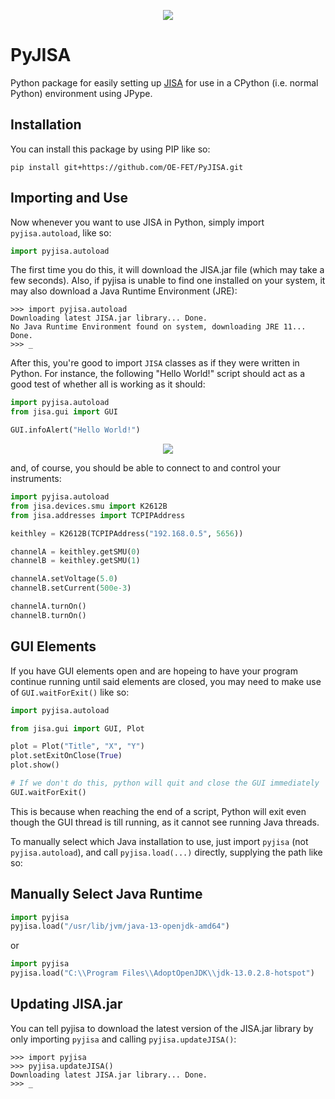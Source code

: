 <p align="center"><img src="pyjisalogo.svg"/></p>

# PyJISA

Python package for easily setting up [JISA](https://github.com/OE-FET/JISA) for use in a CPython (i.e. normal Python) environment using JPype.

## Installation

You can install this package by using PIP like so:

```
pip install git+https://github.com/OE-FET/PyJISA.git
```

## Importing and Use

Now whenever you want to use JISA in Python, simply import `pyjisa.autoload`, like so:

```python
import pyjisa.autoload
```

The first time you do this, it will download the JISA.jar file (which may take a
few seconds). Also, if pyjisa is unable to find one installed on your system, it
may also download a Java Runtime Environment (JRE):

```
>>> import pyjisa.autoload
Downloading latest JISA.jar library... Done.
No Java Runtime Environment found on system, downloading JRE 11... Done.
>>> _
```

After this, you're good to import `JISA` classes as if they were written in Python. For instance, the following "Hello World!" script should act as a good test of whether all is working as it should:

```python
import pyjisa.autoload
from jisa.gui import GUI

GUI.infoAlert("Hello World!")
```

<p align="center"><img src="https://i.imgur.com/qpjpMHx.png"/><p>

and, of course, you should be able to connect to and control your instruments:

```python
import pyjisa.autoload
from jisa.devices.smu import K2612B
from jisa.addresses import TCPIPAddress

keithley = K2612B(TCPIPAddress("192.168.0.5", 5656))

channelA = keithley.getSMU(0)
channelB = keithley.getSMU(1)

channelA.setVoltage(5.0)
channelB.setCurrent(500e-3)

channelA.turnOn()
channelB.turnOn()
```

## GUI Elements

If you have GUI elements open and are hopeing to have your program continue
running until said elements are closed, you may need to make use of
`GUI.waitForExit()` like so:

```python
import pyjisa.autoload

from jisa.gui import GUI, Plot

plot = Plot("Title", "X", "Y")
plot.setExitOnClose(True)
plot.show()

# If we don't do this, python will quit and close the GUI immediately
GUI.waitForExit()
```

This is because when reaching the end of a script, Python will exit even though
the GUI thread is till running, as it cannot see running Java threads.

To manually select which Java installation to use, just import `pyjisa` (not `pyjisa.autoload`), and call `pyjisa.load(...)` directly, supplying the path like so:

## Manually Select Java Runtime

```python
import pyjisa
pyjisa.load("/usr/lib/jvm/java-13-openjdk-amd64")
```

or

```python
import pyjisa
pyjisa.load("C:\\Program Files\\AdoptOpenJDK\\jdk-13.0.2.8-hotspot")
```

## Updating JISA.jar

You can tell pyjisa to download the latest version of the JISA.jar library by
only importing `pyjisa` and calling `pyjisa.updateJISA()`:

```
>>> import pyjisa
>>> pyjisa.updateJISA()
Downloading latest JISA.jar library... Done.
>>> _
```
